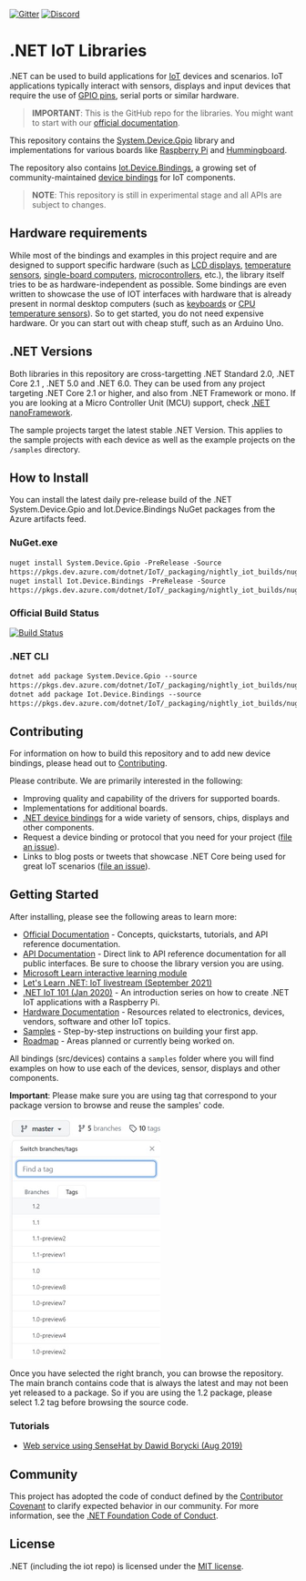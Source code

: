 <!-- markdownlint-disable -->
[![Gitter](https://badges.gitter.im/Join%20Chat.svg)](https://gitter.im/dotnet/iot)
[![Discord](https://img.shields.io/discord/755370044946513932?label=Discord)](https://discord.gg/kqWhBbj)

# .NET IoT Libraries

.NET can be used to build applications for [IoT](https://en.wikipedia.org/wiki/Internet_of_things) devices and scenarios. IoT applications typically interact with sensors, displays and input devices that require the use of [GPIO pins](https://en.wikipedia.org/wiki/General-purpose_input/output), serial ports or similar hardware.

> **IMPORTANT**: This is the GitHub repo for the libraries. You might want to start with our [official documentation](https://docs.microsoft.com/dotnet/iot/).

This repository contains the [System.Device.Gpio](https://www.nuget.org/packages/System.Device.Gpio) library and implementations for various boards like [Raspberry Pi](https://www.raspberrypi.org/) and [Hummingboard](https://www.solid-run.com/nxp-family/hummingboard/).

The repository also contains [Iot.Device.Bindings](https://www.nuget.org/packages/Iot.Device.Bindings), a growing set of community-maintained [device bindings](src/devices/README.md) for IoT components.

> **NOTE**: This repository is still in experimental stage and all APIs are subject to changes.

## Hardware requirements

While most of the bindings and examples in this project require and are designed to support specific hardware (such as [LCD displays](src/devices/CharacterLcd), [temperature sensors](src/devices/Dhtxx), [single-board computers](src/devices/Board/RaspberryPiBoard.cs), [microcontrollers](src/devices/Arduino), etc.), the library itself tries to be as hardware-independent as possible. Some bindings are even written to showcase the use of IOT interfaces with hardware that is already present in normal desktop computers (such as [keyboards](src/devices/Board/KeyboardGpioDriver.cs) or [CPU temperature sensors](src/devices/HardwareMonitor)). So to get started, you do not need expensive hardware. Or you can start out with cheap stuff, such as an Arduino Uno.

## .NET Versions

Both libraries in this repository are cross-targetting .NET Standard 2.0, .NET Core 2.1 , .NET 5.0 and .NET 6.0. They can be used from any project targeting .NET Core 2.1 or higher, and also from .NET Framework or mono. If you are looking at a Micro Controller Unit (MCU) support, check [.NET nanoFramework](https://github.com/nanoframework/).

The sample projects target the latest stable .NET Version. This applies to the sample projects with each device as well as the example projects on the `/samples` directory.

## How to Install

You can install the latest daily pre-release build of the .NET System.Device.Gpio and Iot.Device.Bindings NuGet packages from the Azure artifacts feed.
  
### NuGet.exe

```shell
nuget install System.Device.Gpio -PreRelease -Source https://pkgs.dev.azure.com/dotnet/IoT/_packaging/nightly_iot_builds/nuget/v3/index.json
nuget install Iot.Device.Bindings -PreRelease -Source https://pkgs.dev.azure.com/dotnet/IoT/_packaging/nightly_iot_builds/nuget/v3/index.json
```

### Official Build Status

[![Build Status](https://dev.azure.com/dotnet/IoT/_apis/build/status/dotnet.iot?branchName=main)](https://dev.azure.com/dotnet/IoT/_build/latest?definitionId=179&branchName=main)

### .NET CLI

```shell
dotnet add package System.Device.Gpio --source https://pkgs.dev.azure.com/dotnet/IoT/_packaging/nightly_iot_builds/nuget/v3/index.json
dotnet add package Iot.Device.Bindings --source https://pkgs.dev.azure.com/dotnet/IoT/_packaging/nightly_iot_builds/nuget/v3/index.json
```

## Contributing

For information on how to build this repository and to add new device bindings, please head out to [Contributing](Documentation/CONTRIBUTING.md).

Please contribute. We are primarily interested in the following:

* Improving quality and capability of the drivers for supported boards.
* Implementations for additional boards.
* [.NET device bindings](src/devices) for a wide variety of sensors, chips, displays and other components.
* Request a device binding or protocol that you need for your project ([file an issue](https://github.com/dotnet/iot/issues)).
* Links to blog posts or tweets that showcase .NET Core being used for great IoT scenarios ([file an issue](https://github.com/dotnet/iot/issues)).

## Getting Started

After installing, please see the following areas to learn more:

* [Official Documentation](https://docs.microsoft.com/dotnet/iot/) - Concepts, quickstarts, tutorials, and API reference documentation.
* [API Documentation](https://docs.microsoft.com/dotnet/api/?view=iot-dotnet-1.5) - Direct link to API reference documentation for all public interfaces. Be sure to choose the library version you are using.
* [Microsoft Learn interactive learning module](https://docs.microsoft.com/learn/modules/create-iot-device-dotnet/)
* [Let's Learn .NET: IoT livestream (September 2021)](https://www.youtube.com/watch?v=sKaSBh1M4M4)
* [.NET IoT 101 (Jan 2020)](https://channel9.msdn.com/Series/IoT-101) - An introduction series on how to create .NET IoT applications with a Raspberry Pi.
* [Hardware Documentation](Documentation/README.md) - Resources related to electronics, devices, vendors, software and other IoT topics.
* [Samples](samples/README.md) - Step-by-step instructions on building your first app.
* [Roadmap](Documentation/roadmap.md) - Areas planned or currently being worked on.

All bindings (src/devices) contains a `samples` folder where you will find examples on how to use each of the devices, sensor, displays and other components.

**Important**: Please make sure you are using tag that correspond to your package version to browse and reuse the samples' code.

![select branch](./Documentation/images/selectbranch.jpg)

Once you have selected the right branch, you can browse the repository. The main branch contains code that is always the latest and may not been yet released to a package. So if you are using the 1.2 package, please select 1.2 tag before browsing the source code.

### Tutorials

* [Web service using SenseHat by Dawid Borycki (Aug 2019)](https://msdn.microsoft.com/magazine/mt833493)

## Community

This project has adopted the code of conduct defined by the [Contributor Covenant](https://contributor-covenant.org/)
to clarify expected behavior in our community. For more information, see the [.NET Foundation Code of Conduct](https://www.dotnetfoundation.org/code-of-conduct).

## License

.NET (including the iot repo) is licensed under the [MIT license](LICENSE).
